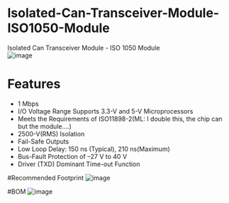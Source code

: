 # Isolated-Can-Transceiver-Module-ISO1050-Module
Isolated Can Transceiver Module - ISO 1050 Module  
![image](https://user-images.githubusercontent.com/45313904/135437344-21cfec2f-9c72-400b-90a4-2b78935f0580.png)   
# Features
* 1 Mbps
* I/O Voltage Range Supports 3.3-V and 5-V Microprocessors
* Meets the Requirements of ISO11898-2(ML: I double this, the chip can but the module....)
* 2500-V(RMS) Isolation
* Fail-Safe Outputs
* Low Loop Delay: 150 ns (Typical), 210 ns(Maximum)
* Bus-Fault Protection of –27 V to 40 V
* Driver (TXD) Dominant Time-out Function

#Recommended Footprint
![image](https://user-images.githubusercontent.com/45313904/135704904-11facb53-97ba-4988-a63c-1c9261f64786.png)


#BOM
![image](https://user-images.githubusercontent.com/45313904/135437025-d2778484-38d4-4c6e-9776-bcb6fb02ff37.png)
